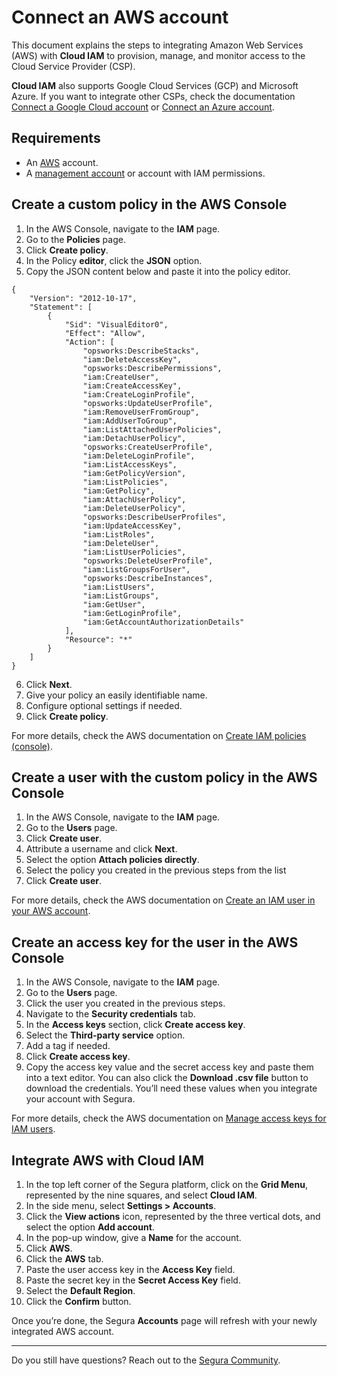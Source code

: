 # Connect an AWS account

This document explains the steps to integrating Amazon Web Services (AWS) with **Cloud IAM** to provision, manage, and monitor access to the Cloud Service Provider (CSP).

**Cloud IAM** also supports Google Cloud Services (GCP) and Microsoft Azure. If you want to integrate other CSPs, check the documentation [Connect a Google Cloud account](https://docs.Segura.io/v4/docs/cloud-iam-connect-a-google-cloud-account) or [Connect an Azure account](https://docs.Segura.io/v4/docs/cloud-iam-connect-an-azure-account).

## Requirements

- An [AWS](http://console.aws.amazon.com/) account.  
- A [management account](https://docs.aws.amazon.com/organizations/latest/userguide/orgs_getting-started_concepts.html) or account with IAM permissions.

## Create a custom policy in the AWS Console

1. In the AWS Console, navigate to the **IAM** page.  
2. Go to the **Policies** page.  
3. Click **Create policy**.  
4. In the Policy **editor**, click the **JSON** option.  
5. Copy the JSON content below and paste it into the policy editor.

```
{
    "Version": "2012-10-17",
    "Statement": [
        {
            "Sid": "VisualEditor0",
            "Effect": "Allow",
            "Action": [
                "opsworks:DescribeStacks",
                "iam:DeleteAccessKey",
                "opsworks:DescribePermissions",
                "iam:CreateUser",
                "iam:CreateAccessKey",
                "iam:CreateLoginProfile",
                "opsworks:UpdateUserProfile",
                "iam:RemoveUserFromGroup",
                "iam:AddUserToGroup",
                "iam:ListAttachedUserPolicies",
                "iam:DetachUserPolicy",
                "opsworks:CreateUserProfile",
                "iam:DeleteLoginProfile",
                "iam:ListAccessKeys",
                "iam:GetPolicyVersion",
                "iam:ListPolicies",
                "iam:GetPolicy",
                "iam:AttachUserPolicy",
                "iam:DeleteUserPolicy",
                "opsworks:DescribeUserProfiles",
                "iam:UpdateAccessKey",
                "iam:ListRoles",
                "iam:DeleteUser",
                "iam:ListUserPolicies",
                "opsworks:DeleteUserProfile",
                "iam:ListGroupsForUser",
                "opsworks:DescribeInstances",
                "iam:ListUsers",
                "iam:ListGroups",
                "iam:GetUser",
                "iam:GetLoginProfile",
                "iam:GetAccountAuthorizationDetails"
            ],
            "Resource": "*"
        }
    ]
}
```

6. Click **Next**.  
7. Give your policy an easily identifiable name.  
8. Configure optional settings if needed.  
9. Click **Create policy**.

For more details, check the AWS documentation on [Create IAM policies (console)](https://docs.aws.amazon.com/IAM/latest/UserGuide/access_policies_create-console.html).

## Create a user with the custom policy in the AWS Console

1. In the AWS Console, navigate to the **IAM** page.  
2. Go to the **Users** page.  
3. Click **Create user**.  
4. Attribute a username and click **Next**.  
5. Select the option **Attach policies directly**.  
6. Select the policy you created in the previous steps from the list  
7. Click **Create user**.

For more details, check the AWS documentation on [Create an IAM user in your AWS account](https://docs.aws.amazon.com/IAM/latest/UserGuide/id_users_create.html).

## Create an access key for the user in the AWS Console

1. In the AWS Console, navigate to the **IAM** page.  
2. Go to the **Users** page.  
3. Click the user you created in the previous steps.  
4. Navigate to the **Security credentials** tab.  
5. In the **Access keys** section, click **Create access key**.  
6. Select the **Third-party service** option.  
7. Add a tag if needed.  
8. Click **Create access key**.  
9. Copy the access key value and the secret access key and paste them into a text editor. You can also click the **Download .csv file** button to download the credentials. You’ll need these values when you integrate your account with Segura.

For more details, check the AWS documentation on [Manage access keys for IAM users](https://docs.aws.amazon.com/IAM/latest/UserGuide/id_credentials_access-keys.html).

## Integrate AWS with Cloud IAM

1. In the top left corner of the Segura platform, click on the **Grid Menu**, represented by the nine squares, and select **Cloud IAM**.
2. In the side menu, select **Settings > Accounts**.
3. Click the **View actions** icon, represented by the three vertical dots, and select the option **Add account**.
4. In the pop-up window, give a **Name** for the account.
5. Click **AWS**.
6. Click the **AWS** tab.
7. Paste the user access key in the **Access Key** field.
8. Paste the secret key in the **Secret Access Key** field.
9. Select the **Default Region**.
10. Click the **Confirm** button.

Once you’re done, the Segura **Accounts** page will refresh with your newly integrated AWS account.

---
Do you still have questions? Reach out to the [Segura Community](https://community.Segura.io/).